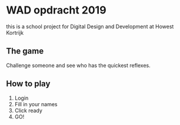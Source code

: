 # WAD opdracht 2019

this is a school project for Digital Design and Development at Howest Kortrijk

## The game

Challenge someone and see who has the quickest reflexes.

## How to play

1. Login
2. Fill in your names
3. Click ready
4. GO!
